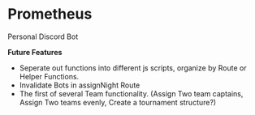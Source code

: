 # Prometheus

 
Personal Discord Bot

**Future Features**
* Seperate out functions into different js scripts, organize by Route or Helper Functions. 
* Invalidate Bots in assignNight Route
* The first of several Team functionality. (Assign Two team captains, Assign Two teams evenly, Create a tournament structure?)
